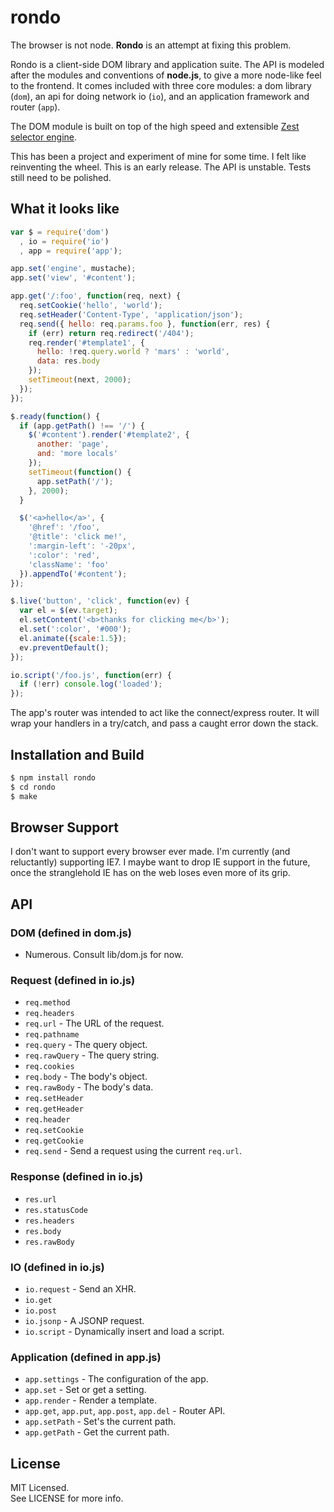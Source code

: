 # rondo

The browser is not node. __Rondo__ is an attempt at fixing this problem. 

Rondo is a client-side DOM library and application suite. The API is modeled 
after the modules and conventions of __node.js__, to give a more node-like 
feel to the frontend. It comes included with three core modules: a dom 
library (`dom`), an api for doing network io (`io`), and an application 
framework and router (`app`).

The DOM module is built on top of the high speed and extensible
[Zest selector engine](https://github.com/chjj/zest).

This has been a project and experiment of mine for some time. I felt like 
reinventing the wheel. This is an early release. The API is unstable. Tests 
still need to be polished. 

## What it looks like

``` js
var $ = require('dom')
  , io = require('io')
  , app = require('app');

app.set('engine', mustache);
app.set('view', '#content');

app.get('/:foo', function(req, next) {
  req.setCookie('hello', 'world');
  req.setHeader('Content-Type', 'application/json');
  req.send({ hello: req.params.foo }, function(err, res) {
    if (err) return req.redirect('/404');
    req.render('#template1', {
      hello: !req.query.world ? 'mars' : 'world',
      data: res.body
    });
    setTimeout(next, 2000);
  });
});

$.ready(function() {
  if (app.getPath() !== '/') {
    $('#content').render('#template2', {
      another: 'page',
      and: 'more locals'
    });
    setTimeout(function() {
      app.setPath('/');
    }, 2000);
  }

  $('<a>hello</a>', {
    '@href': '/foo',
    '@title': 'click me!',
    ':margin-left': '-20px',
    ':color': 'red',
    'className': 'foo'
  }).appendTo('#content');
});

$.live('button', 'click', function(ev) {
  var el = $(ev.target);
  el.setContent('<b>thanks for clicking me</b>');
  el.set(':color', '#000');
  el.animate({scale:1.5});
  ev.preventDefault();
});

io.script('/foo.js', function(err) {
  if (!err) console.log('loaded');
});
```

The app's router was intended to act like the connect/express router. It will 
wrap your handlers in a try/catch, and pass a caught error down the stack.

## Installation and Build

``` bash
$ npm install rondo
$ cd rondo
$ make
```

## Browser Support

I don't want to support every browser ever made. I'm currently (and 
reluctantly) supporting IE7. I maybe want to drop IE support in the 
future, once the stranglehold IE has on the web loses even more of its grip.

## API

### DOM (defined in dom.js)

- Numerous. Consult lib/dom.js for now.

### Request (defined in io.js)

- `req.method`
- `req.headers`
- `req.url` - The URL of the request.
- `req.pathname`
- `req.query` - The query object.
- `req.rawQuery` - The query string.
- `req.cookies`
- `req.body` - The body's object.
- `req.rawBody` - The body's data.
- `req.setHeader`
- `req.getHeader`
- `req.header`
- `req.setCookie`
- `req.getCookie`
- `req.send` - Send a request using the current `req.url`.

### Response (defined in io.js)

- `res.url`
- `res.statusCode`
- `res.headers`
- `res.body`
- `res.rawBody`

### IO (defined in io.js)

- `io.request` - Send an XHR.
- `io.get`
- `io.post`
- `io.jsonp` - A JSONP request.
- `io.script` - Dynamically insert and load a script.

### Application (defined in app.js)

- `app.settings` - The configuration of the app.
- `app.set` - Set or get a setting.
- `app.render` - Render a template.
- `app.get`, `app.put`, `app.post`, `app.del` - Router API.
- `app.setPath` - Set's the current path.
- `app.getPath` - Get the current path.

## License

MIT Licensed.  
See LICENSE for more info.

